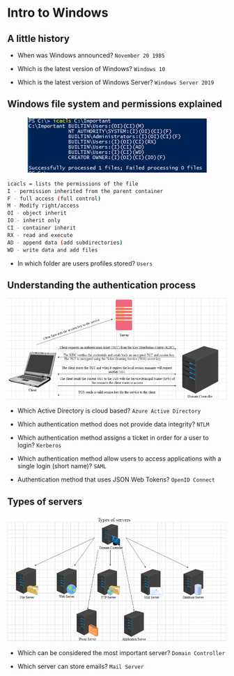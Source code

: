 # Intro to Windows

## A little history

-  When was Windows announced?
`November 20 1985`

- Which is the latest version of Windows?
`Windows 10`

- Which is the latest version of Windows Server?
`Windows Server 2019`

## Windows file system and permissions explained

<p align="center">
  <img src="win-file-perms.png">
</p>

```bash
icacls = lists the permissions of the file
I - permission inherited from the parent container
F - full access (full control)
M - Modify right/access
OI - object inherit
IO - inherit only
CI - container inherit
RX - read and execute
AD - append data (add subdirectories)
WD - write data and add files
```

- In which folder are users profiles stored?
`Users`

## Understanding the authentication process

<p align="center">
  <img src="kerb-auth.png">
</p>

- Which Active Directory is cloud based?
`Azure Active Directory`

- Which authentication method does not provide data integrity?
`NTLM`

-  Which authentication method assigns a ticket in order for a user to login?
`Kerberos`

- Which authentication method allow users to access applications with a single login (short name)?
`SAML`

- Authentication method that uses JSON Web Tokens?
`OpenID Connect`

## Types of servers

<p align='center'>
  <img src="servers.png">
</p>

-  Which can be considered the most important server?
`Domain Controller`

- Which server can store emails?
`Mail Server`

